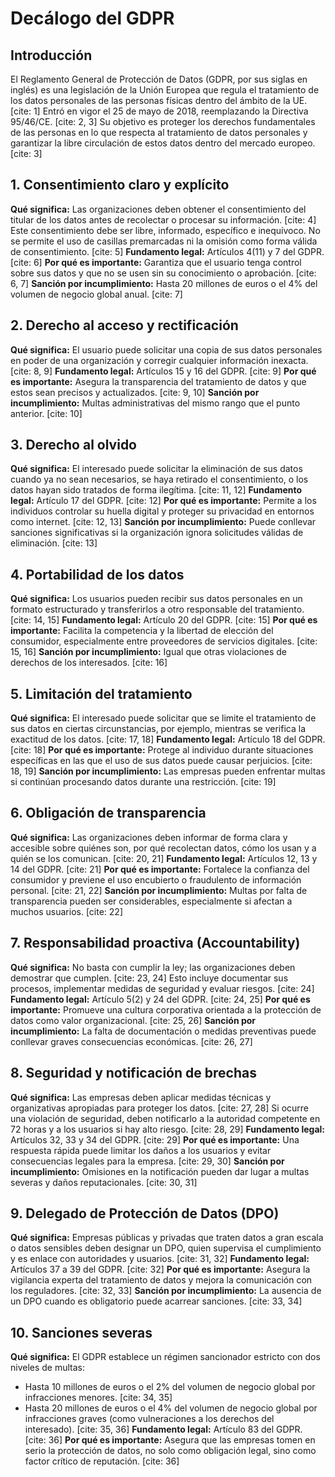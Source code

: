 # Decálogo del GDPR
## Introducción
El Reglamento General de Protección de Datos (GDPR, por sus siglas en inglés) es una legislación de la Unión Europea que regula el tratamiento de los datos personales de las personas físicas dentro del ámbito de la UE. [cite: 1]
Entró en vigor el 25 de mayo de 2018, reemplazando la Directiva 95/46/CE. [cite: 2, 3] Su objetivo es proteger los derechos fundamentales de las personas en lo que respecta al tratamiento de datos personales y garantizar la libre circulación de estos datos dentro del mercado europeo. [cite: 3]
## 1. Consentimiento claro y explícito
**Qué significa:** Las organizaciones deben obtener el consentimiento del titular de los datos antes de recolectar o procesar su información. [cite: 4] Este consentimiento debe ser libre, informado, específico e inequívoco. No se permite el uso de casillas premarcadas ni la omisión como forma válida de consentimiento. [cite: 5]
**Fundamento legal:** Artículos 4(11) y 7 del GDPR. [cite: 6]
**Por qué es importante:** Garantiza que el usuario tenga control sobre sus datos y que no se usen sin su conocimiento o aprobación. [cite: 6, 7]
**Sanción por incumplimiento:** Hasta 20 millones de euros o el 4% del volumen de negocio global anual. [cite: 7]
## 2. Derecho al acceso y rectificación
**Qué significa:** El usuario puede solicitar una copia de sus datos personales en poder de una organización y corregir cualquier información inexacta. [cite: 8, 9]
**Fundamento legal:** Artículos 15 y 16 del GDPR. [cite: 9]
**Por qué es importante:** Asegura la transparencia del tratamiento de datos y que estos sean precisos y actualizados. [cite: 9, 10]
**Sanción por incumplimiento:** Multas administrativas del mismo rango que el punto anterior. [cite: 10]
## 3. Derecho al olvido
**Qué significa:** El interesado puede solicitar la eliminación de sus datos cuando ya no sean necesarios, se haya retirado el consentimiento, o los datos hayan sido tratados de forma ilegítima. [cite: 11, 12]
**Fundamento legal:** Artículo 17 del GDPR. [cite: 12]
**Por qué es importante:** Permite a los individuos controlar su huella digital y proteger su privacidad en entornos como internet. [cite: 12, 13]
**Sanción por incumplimiento:** Puede conllevar sanciones significativas si la organización ignora solicitudes válidas de eliminación. [cite: 13]
## 4. Portabilidad de los datos
**Qué significa:** Los usuarios pueden recibir sus datos personales en un formato estructurado y transferirlos a otro responsable del tratamiento. [cite: 14, 15]
**Fundamento legal:** Artículo 20 del GDPR. [cite: 15]
**Por qué es importante:** Facilita la competencia y la libertad de elección del consumidor, especialmente entre proveedores de servicios digitales. [cite: 15, 16]
**Sanción por incumplimiento:** Igual que otras violaciones de derechos de los interesados. [cite: 16]
## 5. Limitación del tratamiento
**Qué significa:** El interesado puede solicitar que se limite el tratamiento de sus datos en ciertas circunstancias, por ejemplo, mientras se verifica la exactitud de los datos. [cite: 17, 18]
**Fundamento legal:** Artículo 18 del GDPR. [cite: 18]
**Por qué es importante:** Protege al individuo durante situaciones específicas en las que el uso de sus datos puede causar perjuicios. [cite: 18, 19]
**Sanción por incumplimiento:** Las empresas pueden enfrentar multas si continúan procesando datos durante una restricción. [cite: 19]
## 6. Obligación de transparencia
**Qué significa:** Las organizaciones deben informar de forma clara y accesible sobre quiénes son, por qué recolectan datos, cómo los usan y a quién se los comunican. [cite: 20, 21]
**Fundamento legal:** Artículos 12, 13 y 14 del GDPR. [cite: 21]
**Por qué es importante:** Fortalece la confianza del consumidor y previene el uso encubierto o fraudulento de información personal. [cite: 21, 22]
**Sanción por incumplimiento:** Multas por falta de transparencia pueden ser considerables, especialmente si afectan a muchos usuarios. [cite: 22]
## 7. Responsabilidad proactiva (Accountability)
**Qué significa:** No basta con cumplir la ley; las organizaciones deben demostrar que cumplen. [cite: 23, 24] Esto incluye documentar sus procesos, implementar medidas de seguridad y evaluar riesgos. [cite: 24]
**Fundamento legal:** Artículo 5(2) y 24 del GDPR. [cite: 24, 25]
**Por qué es importante:** Promueve una cultura corporativa orientada a la protección de datos como valor organizacional. [cite: 25, 26]
**Sanción por incumplimiento:** La falta de documentación o medidas preventivas puede conllevar graves consecuencias económicas. [cite: 26, 27]
## 8. Seguridad y notificación de brechas
**Qué significa:** Las empresas deben aplicar medidas técnicas y organizativas apropiadas para proteger los datos. [cite: 27, 28] Si ocurre una violación de seguridad, deben notificarlo a la autoridad competente en 72 horas y a los usuarios si hay alto riesgo. [cite: 28, 29]
**Fundamento legal:** Artículos 32, 33 y 34 del GDPR. [cite: 29]
**Por qué es importante:** Una respuesta rápida puede limitar los daños a los usuarios y evitar consecuencias legales para la empresa. [cite: 29, 30]
**Sanción por incumplimiento:** Omisiones en la notificación pueden dar lugar a multas severas y daños reputacionales. [cite: 30, 31]
## 9. Delegado de Protección de Datos (DPO)
**Qué significa:** Empresas públicas y privadas que traten datos a gran escala o datos sensibles deben designar un DPO, quien supervisa el cumplimiento y es enlace con autoridades y usuarios. [cite: 31, 32]
**Fundamento legal:** Artículos 37 a 39 del GDPR. [cite: 32]
**Por qué es importante:** Asegura la vigilancia experta del tratamiento de datos y mejora la comunicación con los reguladores. [cite: 32, 33]
**Sanción por incumplimiento:** La ausencia de un DPO cuando es obligatorio puede acarrear sanciones. [cite: 33, 34]
## 10. Sanciones severas
**Qué significa:** El GDPR establece un régimen sancionador estricto con dos niveles de multas:
* Hasta 10 millones de euros o el 2% del volumen de negocio global por infracciones menores. [cite: 34, 35]
* Hasta 20 millones de euros o el 4% del volumen de negocio global por infracciones graves (como vulneraciones a los derechos del interesado). [cite: 35, 36]
**Fundamento legal:** Artículo 83 del GDPR. [cite: 36]
**Por qué es importante:** Asegura que las empresas tomen en serio la protección de datos, no solo como obligación legal, sino como factor crítico de reputación. [cite: 36]
